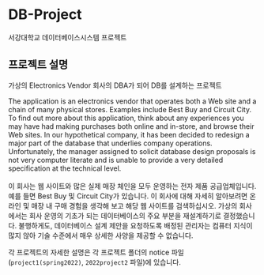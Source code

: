 # DB-Project
서강대학교 데이터베이스시스템 프로젝트

## 프로젝트 설명
가상의 Electronics Vendor 회사의 DBA가 되어 DB를 설계하는 프로젝트

The application is an electronics vendor that operates both a Web site and a chain
of many physical stores. Examples include Best Buy and Circuit City. To find out more about
this application, think about any experiences you may have had making purchases both
online and in-store, and browse their Web sites.
In our hypothetical company, it has been decided to redesign a major part of the
database that underlies company operations. Unfortunately, the manager assigned to solicit
database design proposals is not very computer literate and is unable to provide a very
detailed specification at the technical level.
<br>
<br>
이 회사는 웹 사이트와 많은 실제 매장 체인을 모두 운영하는 전자 제품 공급업체입니다. 예를 들면 Best Buy 및 Circuit City가 있습니다. 이 회사에 대해 자세히 알아보려면 온라인 및 매장 내 구매 경험을 생각해 보고 해당 웹 사이트를 검색하십시오. 가상의 회사에서는 회사 운영의 기초가 되는 데이터베이스의 주요 부분을 재설계하기로 결정했습니다. 불행하게도, 데이터베이스 설계 제안을 요청하도록 배정된 관리자는 컴퓨터 지식이 많지 않아 기술 수준에서 매우 상세한 사양을 제공할 수 없습니다.

각 프로젝트의 자세한 설명은 각 프로젝트 폴더의 notice 파일(`project1(spring2022)`, `2022project2` 파일)에 있습니다.
